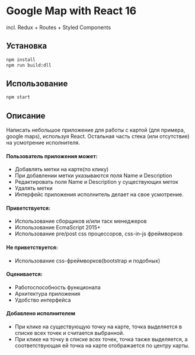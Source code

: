 # Google Map with React 16
incl. Redux + Routes + Styled Components


## Установка
```bash
npm install
npm run build:dll
```

## Использование

```bash
npm start
```


## Описание

﻿Написать небольшое приложение для работы с картой (для примера, google maps), используя React. Остальная часть стека (или отсутствие) на усмотрение исполнителя.
 
#### Пользователь приложения может: 
 + Добавлять метки на карте(по клику) 
 + При добавлении метки указываются поля Name и Description 
 + Редактировать поля Name и Description у существующих меток 
 + Удалять метки 
 + Интерфейс приложения исполнитель делает на свое усмотрение.
 
#### Приветствуется: 
 + Использование сборщиков и/или таск менеджеров 
 + Использование EcmaScript 2015+ 
 + Использование pre/post css процессоров, css-in-js фреймворков
 
#### Не приветствуется: 
 + Использование css-фреймворков(bootstrap и подобных)
 
#### Оценивается: 
 + Работоспособность функционала 
 + Архитектура приложения 
 + Удобство интерфейса
 
 #### Добавлено исполнителем
 + При клике на существующую точку на карте, точка выделяется в списке всех точек и считается выбранной.
 + При клике на точку в списке всех точек, точка также выделяется, а соответствующая ей точка на карте отображается по центру карты.
 

